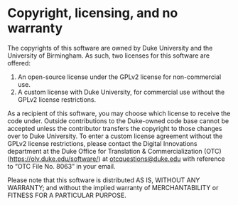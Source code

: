 # Copyright, licensing, and no warranty

The copyrights of this software are owned by Duke University and the University of Birmingham. As such, two licenses for this software are offered:

1. An open-source license under the GPLv2 license for non-commercial use.
2. A custom license with Duke University, for commercial use without the GPLv2 license restrictions.

As a recipient of this software, you may choose which license to receive the code under. Outside contributions to the Duke-owned code base cannot be accepted unless the contributor transfers the copyright to those changes over to Duke University.
To enter a custom license agreement without the GPLv2 license restrictions, please contact the Digital Innovations department at the Duke Office for Translation & Commercialization (OTC) (https://olv.duke.edu/software/) at otcquestions@duke.edu with reference to “OTC File No. 8063” in your email.

Please note that this software is distributed AS IS, WITHOUT ANY WARRANTY; and without the implied warranty of MERCHANTABILITY or FITNESS FOR A PARTICULAR PURPOSE.
